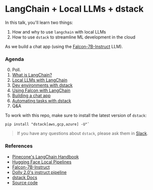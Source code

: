 # LangChain + Local LLMs + dstack

In this talk, you'll learn two things:

1. How and why to use `langchain` with local LLMs
2. How to use `dstack` to streamline ML development in the cloud

As we build a chat app (using the [Falcon-7B-Instruct](https://huggingface.co/tiiuae/falcon-7b-instruct) LLM).

### Agenda

0. Poll.
1. [What is LangChain?](langchain_intro.ipynb)
2. [Local LLMs with LangChain](local_llms_intro.ipynb)
3. [Dev environments with dstack](dstack_into.ipynb)
4. [Using Falcon with LangChain](falcon_with_langchain.ipynb)
5. [Building a chat app](skeleton.py)
6. [Automating tasks with dstack](dstack_into.ipynb)
7. Q&A

To work with this repo, make sure to install the latest version of `dstack`: 

```shell
pip install "dstack[aws,gcp,azure] -U"`
```

> If you have any questions about `dstack`, please ask them in [Slack](https://join.slack.com/t/dstackai/shared_invite/zt-xdnsytie-D4qU9BvJP8vkbkHXdi6clQ).

### References

- [Pinecone's LangChain Handbook](https://www.pinecone.io/learn/langchain/)
- [Hugging Face Local Pipelines](https://python.langchain.com/en/latest/modules/models/llms/integrations/huggingface_pipelines.html)
- [Falcon-7B-Instruct](https://huggingface.co/tiiuae/falcon-7b-instruct)
- [Dolly 2.0's instruct pipeline](https://huggingface.co/databricks/dolly-v2-12b/raw/main/instruct_pipeline.py)
- [dstack Docs](https://dstack.ai/docs/)
- [Source code](https://github.com/dstackai/langchain-meetup)